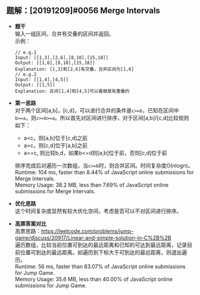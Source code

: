 ## 题解：[20191209]#0056 Merge Intervals
- **题干**   
输入一组区间，合并有交叠的区间并返回。    
示例：    
  ```
  // e.g.1
  Input: [[1,3],[2,6],[8,10],[15,18]]
  Output: [[1,6],[8,10],[15,18]]
  Explanation: [1,3]和[2,6]有交叠，合并区间为[1,6]
  // e.g.2
  Input: [[1,4],[4,5]]
  Output: [[1,5]]
  Explanation: 区间[1,4]和[4,5]可以看做是有重叠的
  ```

- **第一思路**   
对于两个区间[a,b]，[c,d]，可以进行合并的条件是`c>=b`，已知在区间中`b>=a`，则`c>=b>=a`。所以首先对区间进行排序，对于区间[a,b]/[c,d]比较规则如下：   
  - a<c，则[a,b]位于[c,d]之前
  - a>c，则[c,d]位于[a,b]之前
  - a==c, 则比较b,d，如果b<=d则[a,b]位于前，否则[c,d]位于前
  
  排序完成后对遍历一次数组，当`c>=b`时，则合并区间。时间复杂度O(nlogn)。   
  Runtime: 104 ms, faster than 8.44% of JavaScript online submissions for Merge Intervals.   
  Memory Usage: 38.2 MB, less than 7.69% of JavaScript online submissions for Merge Intervals.   
- **优化思路**   
这个时间复杂度显然有较大优化空间，考虑是否可以不对区间进行排序。       


- **高票答案对比**   
高票思路：https://leetcode.com/problems/jump-game/discuss/20917/Linear-and-simple-solution-in-C%2B%2B    
遍历数组，比较当前位置可到达的最远距离和已知的可达到最远距离，记录目前位置可到达的最远距离。如遍历到下标大于可到达的最远距离，则退出遍历。           
Runtime: 56 ms, faster than 83.07% of JavaScript online submissions for Jump Game.   
Memory Usage: 35.6 MB, less than 40.00% of JavaScript online submissions for Jump Game.   